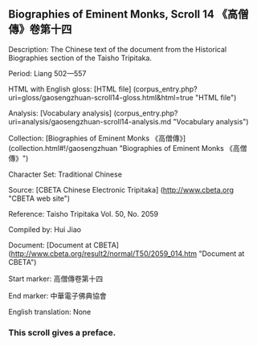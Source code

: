 ##  Biographies of Eminent Monks, Scroll 14 《高僧傳》卷第十四

Description: The Chinese text of the document from the Historical Biographies section of the Taisho Tripitaka.

Period: Liang 502—557

HTML with English gloss: [HTML file] (corpus_entry.php?uri=gloss/gaosengzhuan-scroll14-gloss.html&html=true "HTML file")

Analysis: [Vocabulary analysis] (corpus_entry.php?uri=analysis/gaosengzhuan-scroll14-analysis.md "Vocabulary analysis")

Collection: [Biographies of Eminent Monks 《高僧傳》] (collection.html#!/gaosengzhuan "Biographies of Eminent Monks 《高僧傳》")

Character Set: Traditional Chinese

Source: [CBETA Chinese Electronic Tripitaka] (http://www.cbeta.org "CBETA web site")

Reference: Taisho Tripitaka Vol. 50, No. 2059

Compiled by: Hui Jiao

Document: [Document at CBETA] (http://www.cbeta.org/result2/normal/T50/2059_014.htm "Document at CBETA")

Start marker: 高僧傳卷第十四

End marker: 中華電子佛典協會

English	translation: None

### This scroll gives a preface.
